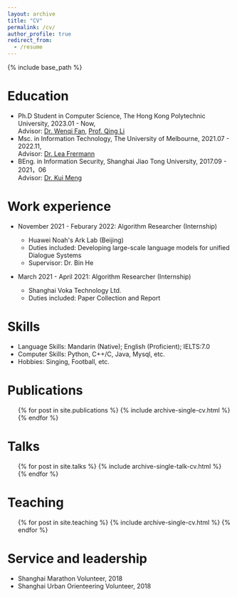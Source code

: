 ```yaml
---
layout: archive
title: "CV"
permalink: /cv/
author_profile: true
redirect_from:
  - /resume
---
```


{% include base_path %}

Education
======
* Ph.D Student in Computer Science, The Hong Kong Polytechnic University, 2023.01 - Now, <br>Advisor: [Dr. Wenqi Fan](https://wenqifan03.github.io/), [Prof. Qing Li](https://www4.comp.polyu.edu.hk/~csqli/)
* Msc. in Information Technology, The University of Melbourne, 2021.07 - 2022.11, <br>Advisor: [Dr. Lea Frermann](https://www.frermann.de/)
* BEng. in Information Security, Shanghai Jiao Tong University, 2017.09 - 2021，06 <br>Advisor: [Dr. Kui Meng](https://infosec.sjtu.edu.cn/DirectoryDetail.aspx?id=144)

Work experience
======
* November 2021 - Feburary 2022: Algorithm Researcher (Internship)
  * Huawei Noah's Ark Lab (Beijing)
  * Duties included: Developing large-scale language models for unified Dialogue Systems
  * Supervisor: Dr. Bin He

* March 2021 - April 2021: Algorithm Researcher (Internship)
  * Shanghai Voka Technology Ltd.
  * Duties included: Paper Collection and Report

  
Skills
======
* Language Skills: Mandarin (Native); English (Proficient); IELTS:7.0
* Computer Skills: Python, C++/C, Java, Mysql, etc.
* Hobbies: Singing, Football, etc.

Publications
======
  <ul>{% for post in site.publications %}
    {% include archive-single-cv.html %}
  {% endfor %}</ul>
  
Talks
======
  <ul>{% for post in site.talks %}
    {% include archive-single-talk-cv.html %}
  {% endfor %}</ul>
  
Teaching
======
  <ul>{% for post in site.teaching %}
    {% include archive-single-cv.html %}
  {% endfor %}</ul>
  
Service and leadership
======
* Shanghai Marathon Volunteer, 2018
* Shanghai Urban Orienteering Volunteer, 2018
